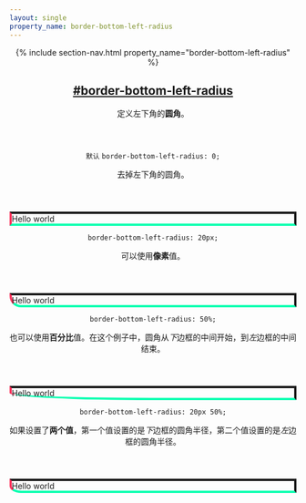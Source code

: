 ```yaml
---
layout: single
property_name: border-bottom-left-radius
---
```


<section id="border-bottom-left-radius" class="property">
  <header class="property-header">
    {% include section-nav.html property_name="border-bottom-left-radius" %}
    <h2 class="property-name">
      <a href="{{site.url}}/#border-bottom-left-radius"><span>#</span>border-bottom-left-radius</a>
    </h2>
    <div class="property-description">
      <p>定义左下角的<strong>圆角</strong>。</p>
    </div>
  </header>
    <style type="text/css">.border-bottom-left-radius { border-bottom-color: #05ffb0;border-left-color: hsl(348, 100%, 61%);border-style: solid;border-width: 4px; }</style>
    <section class="example">
      <header class="example-header">
        <p class="example-name">
            <code class="example-default" data-tooltip="This is the property's default value">默认</code>
          <code class="example-value" data-tooltip="Click to copy" data-clipboard-text="border-bottom-left-radius: 0;">border-bottom-left-radius: 0;</code>
        </p>
        <div class="example-description">
          <p>去掉左下角的圆角。</p>
        </div>
      </header>
      <aside class="example-preview">
        <div class="example-browser"><i></i><i></i><i></i></div>
        <div class="example-output">
          <div class="example-output-div border-bottom-left-radius " id="border-bottom-left-radius-0">Hello world</div>
        </div>
      </aside>
          <style type="text/css">#border-bottom-left-radius-0{ border-bottom-left-radius:0;}</style>
    </section>
    <section class="example">
      <header class="example-header">
        <p class="example-name">
          <code class="example-value" data-tooltip="Click to copy" data-clipboard-text="border-bottom-left-radius: 20px;">border-bottom-left-radius: 20px;</code>
        </p>
        <div class="example-description">
          <p>可以使用<strong>像素</strong>值。</p>
        </div>
      </header>
      <aside class="example-preview">
        <div class="example-browser"><i></i><i></i><i></i></div>
        <div class="example-output">
          <div class="example-output-div border-bottom-left-radius " id="border-bottom-left-radius-20px">Hello world</div>
        </div>
      </aside>
          <style type="text/css">#border-bottom-left-radius-20px{ border-bottom-left-radius:20px;}</style>
    </section>
    <section class="example">
      <header class="example-header">
        <p class="example-name">
          <code class="example-value" data-tooltip="Click to copy" data-clipboard-text="border-bottom-left-radius: 50%;">border-bottom-left-radius: 50%;</code>
        </p>
        <div class="example-description">
          <p>也可以使用<strong>百分比</strong>值。在这个例子中，圆角从<em>下</em>边框的中间开始，到<em>左</em>边框的中间结束。</p>
        </div>
      </header>
      <aside class="example-preview">
        <div class="example-browser"><i></i><i></i><i></i></div>
        <div class="example-output">
          <div class="example-output-div border-bottom-left-radius " id="border-bottom-left-radius-50">Hello world</div>
        </div>
      </aside>
          <style type="text/css">#border-bottom-left-radius-50{ border-bottom-left-radius:50%;}</style>
    </section>
    <section class="example">
      <header class="example-header">
        <p class="example-name">
          <code class="example-value" data-tooltip="Click to copy" data-clipboard-text="border-bottom-left-radius: 20px 50%;">border-bottom-left-radius: 20px 50%;</code>
        </p>
        <div class="example-description">
          <p>如果设置了<strong>两个值</strong>，第一个值设置的是<em>下</em>边框的圆角半径，第二个值设置的是<em>左</em>边框的圆角半径。</p>
        </div>
      </header>
      <aside class="example-preview">
        <div class="example-browser"><i></i><i></i><i></i></div>
        <div class="example-output">
          <div class="example-output-div border-bottom-left-radius " id="border-bottom-left-radius-20px-50">Hello world</div>
        </div>
      </aside>
          <style type="text/css">#border-bottom-left-radius-20px-50{ border-bottom-left-radius:20px 50%;}</style>
    </section>
</section>
